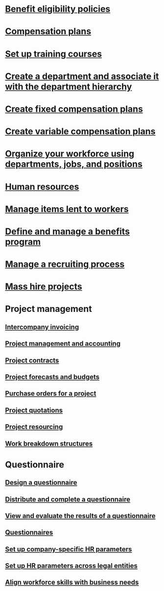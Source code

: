 # [Benefit eligibility policies](benefit-eligibility-policies.md)
# [Compensation plans](compensation-plans.md)
# [Set up training courses](courses.md)
# [Create a department and associate it with the department hierarchy](create-department-add-department-hierarchy.md)
# [Create fixed compensation plans](create-fixed-compensation-plans.md)
# [Create variable compensation plans](create-variable-compensation-plans.md)
# [Organize your workforce using departments, jobs, and positions](departments-jobs-positions.md)
# [Human resources](human-resources-landing.md)
# [Manage items lent to workers](loan-items.md)
# [Define and manage a benefits program](manage-benefit-program.md)
# [Manage a recruiting process](manage-recruiting-process.md)
# [Mass hire projects](mass-hire-projects.md)
# Project management
## [Intercompany invoicing](project-management-accounting\intercompany-invoicing.md)
## [Project management and accounting](project-management-accounting\overview-project-management-accounting.md)
## [Project contracts](project-management-accounting\project-contracts.md)
## [Project forecasts and budgets](project-management-accounting\project-forecasts-budgets.md)
## [Purchase orders for a project](project-management-accounting\project-purchase-orders.md)
## [Project quotations](project-management-accounting\project-quotations.md)
## [Project resourcing](project-management-accounting\project-resourcing.md)
## [Work breakdown structures](project-management-accounting\work-breakdown-structures.md)
# Questionnaire
## [Design a questionnaire](questionnaire\design-questionnaires.md)
## [Distribute and complete a questionnaire](questionnaire\distribute-questionnaires.md)
## [View and evaluate the results of a questionnaire](questionnaire\evaluate-questionnaire-results.md)
## [Questionnaires](questionnaire\questionnaires.md)
## [Set up company-specific HR parameters](set-up-company-specific-hr-parameters.md)
## [Set up HR parameters across legal entities](set-up-hr-parameters-across-legal-entities.md)
## [Align workforce skills with business needs](skills.md)


<!--HONumber=Feb17_HO3-->



